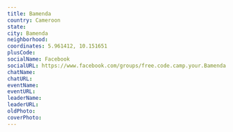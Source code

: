 ```yaml
---
title: Bamenda
country: Cameroon
state: 
city: Bamenda
neighborhood: 
coordinates: 5.961412, 10.151651
plusCode:
socialName: Facebook
socialURL: https://www.facebook.com/groups/free.code.camp.your.Bamenda
chatName:
chatURL:
eventName:
eventURL:
leaderName:
leaderURL:
oldPhoto: 
coverPhoto:
---
```

